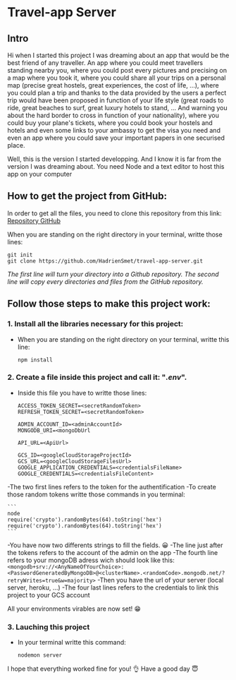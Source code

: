 # Travel-app Server

## Intro

Hi when I started this project I was dreaming about an app that would be the best friend of any traveller. An app where you could meet travellers standing nearby you, where you could post every pictures and precising on a map where you took it, where you could share all your trips on a personal map (precise great hostels, great experiences, the cost of life, ...), where you could plan a trip and thanks to the data provided by the users a perfect trip would have been proposed in function of your life style (great roads to ride, great beaches to surf, great luxury hotels to stand, ... And warning you about the hard border to cross in function of your nationality), where you could buy your plane's tickets, where you could book your hostels and hotels and even some links to your ambassy to get the visa you need and even an app where you could save your important papers in one securised place.

Well, this is the version I started developping. And I know it is far from the version I was dreaming about.
You need Node and a text editor to host this app on your computer

## How to get the project from GitHub:

In order to get all the files, you need to clone this repository from this link: [Repository GitHub](https://github.com/HadrienSmet/travel-app-server)

When you are standing on the right directory in your terminal, writte those lines:

```
git init
git clone https://github.com/HadrienSmet/travel-app-server.git
```

_The first line will turn your directory into a Github repository._
_The second line will copy every directories and files from the GitHub repository._

## Follow those steps to make this project work:

### 1. Install all the libraries necessary for this project:

- When you are standing on the right directory on your terminal, writte this line:
    ```
    npm install
    ```

### 2. Create a file inside this project and call it: "_.env_".

- Inside this file you have to writte those lines:

    ```
    ACCESS_TOKEN_SECRET=<secretRandomToken>
    REFRESH_TOKEN_SECRET=<secretRandomToken>

    ADMIN_ACCOUNT_ID=<adminAccountId>
    MONGODB_URI=<mongoDbUrl

    API_URL=<ApiUrl>

    GCS_ID=<googleCloudStorageProjectId>
    GCS_URL=<googleCloudStorageFilesUrl>
    GOOGLE_APPLICATION_CREDENTIALS=<credentialsFileName>
    GOOGLE_CREDENTIALS=<credentialsFileContent>
    ```
-The two first lines refers to the token for the authentification
-To create those random tokens writte those commands in you terminal:

    ```
    node
    require('crypto').randomBytes(64).toString('hex')
    require('crypto').randomBytes(64).toString('hex')
    ```

-You have now two differents strings to fill the fields. :grinning:
-The line just after the tokens refers to the account of the admin on the app
-The fourth line refers to your mongoDB adress wich should look like this:
    ```
        <mongodb+srv://<AnyNameOfYourChoice>:<PasswordGeneratedByMongoDB>@<clusterName>.<randomCode>.mongodb.net/?retryWrites=true&w=majority>
    ```
-Then you have the url of your server (local server, heroku, ...)
-The four last lines refers to the credentials to link this project to your GCS account

All your environments virables are now set! :grin:

### 3. Lauching this project

- In your terminal writte this command:
    ```
    nodemon server
    ```

I hope that everything worked fine for you! :ok_hand:
Have a good day :innocent:

